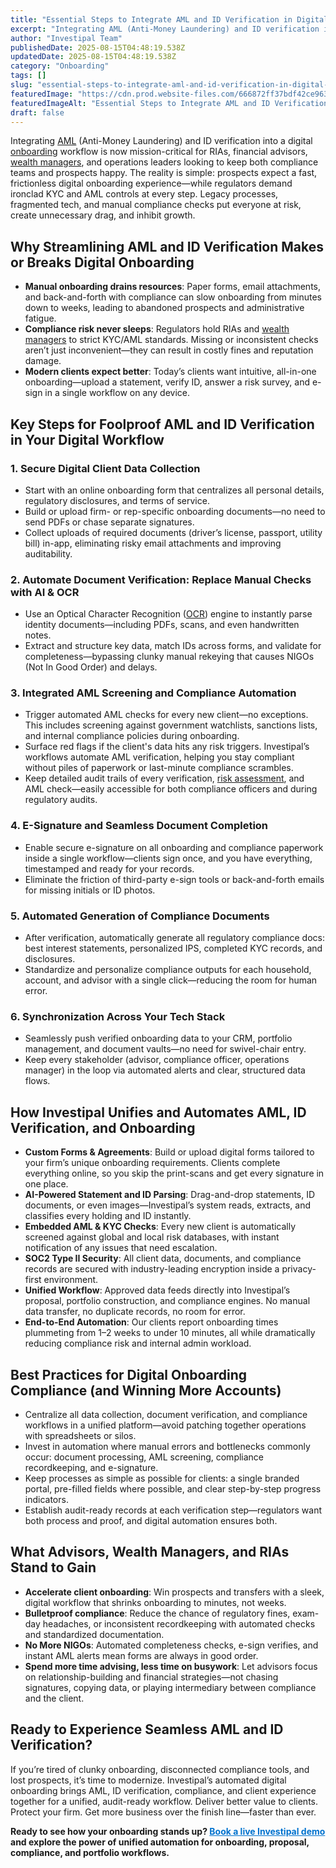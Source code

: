 ```yaml
---
title: "Essential Steps to Integrate AML and ID Verification in Digital Advisor Onboarding Workflows"
excerpt: "Integrating AML (Anti-Money Laundering) and ID verification into a digital onboarding workflow is now mission-critical for RIAs, financial advisors, wealth managers , and operations leaders looking to keep both."
author: "Investipal Team"
publishedDate: 2025-08-15T04:48:19.538Z
updatedDate: 2025-08-15T04:48:19.538Z
category: "Onboarding"
tags: []
slug: "essential-steps-to-integrate-aml-and-id-verification-in-digital-advisor-onboarding-workflows"
featuredImage: "https://cdn.prod.website-files.com/666872ff37bdf42ce9637d77/689ebc13e6196c6736c207b3_pexels-photo-1089438.jpeg"
featuredImageAlt: "Essential Steps to Integrate AML and ID Verification in Digital Advisor Onboarding Workflows"
draft: false
---
```

<p>
Integrating <a rel="noopener noreferrer" target="_blank" href="https://www.finra.org/rules-guidance/key-topics/anti-money-laundering">AML</a> (Anti-Money Laundering) and ID verification into a digital <a href="/blog/category/onboarding">onboarding</a> workflow is now mission-critical for RIAs, financial advisors, <a href="/segments/wealth-managers">wealth managers</a>, and operations leaders looking to keep both compliance teams and prospects happy. The reality is simple: prospects expect a fast, frictionless digital onboarding experience—while regulators demand ironclad KYC and AML controls at every step. Legacy processes, fragmented tech, and manual compliance checks put everyone at risk, create unnecessary drag, and inhibit growth.
</p>

<h2>Why Streamlining AML and ID Verification Makes or Breaks Digital Onboarding</h2>
<ul><li><strong>Manual onboarding drains resources</strong>: Paper forms, email attachments, and back-and-forth with compliance can slow onboarding from minutes down to weeks, leading to abandoned prospects and administrative fatigue.</li><li><strong>Compliance risk never sleeps</strong>: Regulators hold RIAs and <a href="/segments/wealth-managers">wealth managers</a> to strict KYC/AML standards. Missing or inconsistent checks aren’t just inconvenient—they can result in costly fines and reputation damage.</li><li><strong>Modern clients expect better</strong>: Today’s clients want intuitive, all-in-one onboarding—upload a statement, verify ID, answer a risk survey, and e-sign in a single workflow on any device.</li></ul>

<h2>Key Steps for Foolproof AML and ID Verification in Your Digital Workflow</h2>

<h3>1. Secure Digital Client Data Collection</h3>
<ul><li>Start with an online onboarding form that centralizes all personal details, regulatory disclosures, and terms of service.</li><li>Build or upload firm- or rep-specific onboarding documents—no need to send PDFs or chase separate signatures.</li><li>Collect uploads of required documents (driver’s license, passport, utility bill) in-app, eliminating risky email attachments and improving auditability.</li></ul>

<h3>2. Automate Document Verification: Replace Manual Checks with AI & OCR</h3>
<ul><li>Use an Optical Character Recognition (<a href="/features/automated-statement-scanner">OCR</a>) engine to instantly parse identity documents—including PDFs, scans, and even handwritten notes.</li><li>Extract and structure key data, match IDs across forms, and validate for completeness—bypassing clunky manual rekeying that causes NIGOs (Not In Good Order) and delays.</li></ul>

<h3>3. Integrated AML Screening and Compliance Automation</h3>
<ul><li>Trigger automated AML checks for every new client—no exceptions. This includes screening against government watchlists, sanctions lists, and internal compliance policies during onboarding.</li><li>Surface red flags if the client's data hits any risk triggers. Investipal’s workflows automate AML verification, helping you stay compliant without piles of paperwork or last-minute compliance scrambles.</li><li>Keep detailed audit trails of every verification, <a href="/features/risk-management">risk assessment</a>, and AML check—easily accessible for both compliance officers and during regulatory audits.</li></ul>

<h3>4. E-Signature and Seamless Document Completion</h3>
<ul><li>Enable secure e-signature on all onboarding and compliance paperwork inside a single workflow—clients sign once, and you have everything, timestamped and ready for your records.</li><li>Eliminate the friction of third-party e-sign tools or back-and-forth emails for missing initials or ID photos.</li></ul>

<h3>5. Automated Generation of Compliance Documents</h3>
<ul><li>After verification, automatically generate all regulatory compliance docs: best interest statements, personalized IPS, completed KYC records, and disclosures.</li><li>Standardize and personalize compliance outputs for each household, account, and advisor with a single click—reducing the room for human error.</li></ul>

<h3>6. Synchronization Across Your Tech Stack</h3>
<ul><li>Seamlessly push verified onboarding data to your CRM, portfolio management, and document vaults—no need for swivel-chair entry.</li><li>Keep every stakeholder (advisor, compliance officer, operations manager) in the loop via automated alerts and clear, structured data flows.</li></ul>

<h2>How Investipal Unifies and Automates AML, ID Verification, and Onboarding</h2>
<ul><li><strong>Custom Forms & Agreements</strong>: Build or upload digital forms tailored to your firm’s unique onboarding requirements. Clients complete everything online, so you skip the print-scans and get every signature in one place.</li><li><strong>AI-Powered Statement and ID Parsing</strong>: Drag-and-drop statements, ID documents, or even images—Investipal’s system reads, extracts, and classifies every holding and ID instantly.</li><li><strong>Embedded AML & KYC Checks</strong>: Every new client is automatically screened against global and local risk databases, with instant notification of any issues that need escalation.</li><li><strong>SOC2 Type II Security</strong>: All client data, documents, and compliance records are secured with industry-leading encryption inside a privacy-first environment.</li><li><strong>Unified Workflow</strong>: Approved data feeds directly into Investipal’s proposal, portfolio construction, and compliance engines. No manual data transfer, no duplicate records, no room for error.</li><li><strong>End-to-End Automation</strong>: Our clients report onboarding times plummeting from 1–2 weeks to under 10 minutes, all while dramatically reducing compliance risk and internal admin workload.</li></ul>

<h2>Best Practices for Digital Onboarding Compliance (and Winning More Accounts)</h2>
<ul><li>Centralize all data collection, document verification, and compliance workflows in a unified platform—avoid patching together operations with spreadsheets or silos.</li><li>Invest in automation where manual errors and bottlenecks commonly occur: document processing, AML screening, compliance recordkeeping, and e-signature.</li><li>Keep processes as simple as possible for clients: a single branded portal, pre-filled fields where possible, and clear step-by-step progress indicators.</li><li>Establish audit-ready records at each verification step—regulators want both process and proof, and digital automation ensures both.</li></ul>

<h2>What Advisors, Wealth Managers, and RIAs Stand to Gain</h2>
<ul><li><strong>Accelerate client onboarding</strong>: Win prospects and transfers with a sleek, digital workflow that shrinks onboarding to minutes, not weeks.</li><li><strong>Bulletproof compliance</strong>: Reduce the chance of regulatory fines, exam-day headaches, or inconsistent recordkeeping with automated checks and standardized documentation.</li><li><strong>No More NIGOs</strong>: Automated completeness checks, e-sign verifies, and instant AML alerts mean forms are always in good order.</li><li><strong>Spend more time advising, less time on busywork</strong>: Let advisors focus on relationship-building and financial strategies—not chasing signatures, copying data, or playing intermediary between compliance and the client.</li></ul>

<h2>Ready to Experience Seamless AML and ID Verification?</h2>
<p>If you’re tired of clunky onboarding, disconnected compliance tools, and lost prospects, it’s time to modernize. Investipal’s automated digital onboarding brings AML, ID verification, compliance, and client experience together for a unified, audit-ready workflow. Deliver better value to clients. Protect your firm. Get more business over the finish line—faster than ever.</p>
<p style="font-weight:bold;">Ready to see how your onboarding stands up? <a href="/book-demo" style="color:#0072CE;">Book a live Investipal demo</a> and explore the power of unified automation for onboarding, proposal, compliance, and portfolio workflows.</p>
